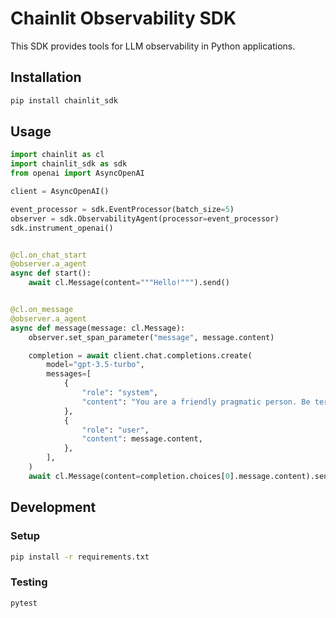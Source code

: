 # Chainlit Observability SDK
This SDK provides tools for LLM observability in Python applications.

## Installation
```bash
pip install chainlit_sdk
```

## Usage

```python
import chainlit as cl
import chainlit_sdk as sdk
from openai import AsyncOpenAI

client = AsyncOpenAI()

event_processor = sdk.EventProcessor(batch_size=5)
observer = sdk.ObservabilityAgent(processor=event_processor)
sdk.instrument_openai()


@cl.on_chat_start
@observer.a_agent
async def start():
    await cl.Message(content="""Hello!""").send()


@cl.on_message
@observer.a_agent
async def message(message: cl.Message):
    observer.set_span_parameter("message", message.content)

    completion = await client.chat.completions.create(
        model="gpt-3.5-turbo",
        messages=[
            {
                "role": "system",
                "content": "You are a friendly pragmatic person. Be terse.",
            },
            {
                "role": "user",
                "content": message.content,
            },
        ],
    )
    await cl.Message(content=completion.choices[0].message.content).send()
```

## Development

### Setup
```bash
pip install -r requirements.txt
```

### Testing
```bash
pytest
```
